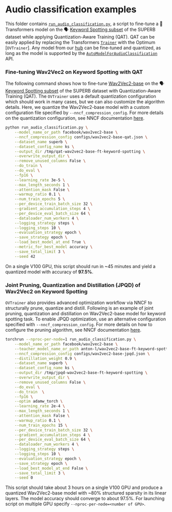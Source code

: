 <!---
Copyright 2021 The HuggingFace Team. All rights reserved.

Licensed under the Apache License, Version 2.0 (the "License");
you may not use this file except in compliance with the License.
You may obtain a copy of the License at

    http://www.apache.org/licenses/LICENSE-2.0

Unless required by applicable law or agreed to in writing, software
distributed under the License is distributed on an "AS IS" BASIS,
WITHOUT WARRANTIES OR CONDITIONS OF ANY KIND, either express or implied.
See the License for the specific language governing permissions and
limitations under the License.
-->

# Audio classification examples

This folder contains [`run_audio_classification.py`](https://github.com/huggingface/optimum/blob/main/examples/openvino/audio-classification/run_audio_classification.py), a script to fine-tune a 🤗 Transformers model on the 🗣️ [Keyword Spotting subset](https://huggingface.co/datasets/superb#ks) of the SUPERB dataset while applying Quantization-Aware Training (QAT). QAT can be easily applied by replacing the Transformers [`Trainer`](https://huggingface.co/docs/transformers/main/en/main_classes/trainer#trainer) with the Optimum [`OVTrainer`]. Any model from our [hub](https://huggingface.co/models) can be fine-tuned and quantized, as long as the model is supported by the [`AutoModelForAudioClassification`](https://huggingface.co/docs/transformers/main/en/model_doc/auto#transformers.AutoModelForAudioClassification) API.

### Fine-tuning Wav2Vec2 on Keyword Spotting with QAT

The following command shows how to fine-tune [Wav2Vec2-base](https://huggingface.co/facebook/wav2vec2-base) on the 🗣️ [Keyword Spotting subset](https://huggingface.co/datasets/superb#ks) of the SUPERB dataset with Quantization-Aware Training (QAT). The `OVTrainer` uses a default quantization configuration which should work in many cases, but we can also customize the algorithm details. Here, we quantize the Wav2Vec2-base model with a custom configuration file specified by `--nncf_compression_config`. For more details on the quantization configuration, see NNCF documentation [here](https://github.com/openvinotoolkit/nncf/blob/develop/docs/compression_algorithms/Quantization.md).

```bash
python run_audio_classification.py \
    --model_name_or_path facebook/wav2vec2-base \
    --nncf_compression_config configs/wav2vec2-base-qat.json \
    --dataset_name superb \
    --dataset_config_name ks \
    --output_dir /tmp/qat-wav2vec2-base-ft-keyword-spotting \
    --overwrite_output_dir \
    --remove_unused_columns False \
    --do_train \
    --do_eval \
    --fp16 \
    --learning_rate 3e-5 \
    --max_length_seconds 1 \
    --attention_mask False \
    --warmup_ratio 0.1 \
    --num_train_epochs 5 \
    --per_device_train_batch_size 32 \
    --gradient_accumulation_steps 4 \
    --per_device_eval_batch_size 64 \
    --dataloader_num_workers 4 \
    --logging_strategy steps \
    --logging_steps 10 \
    --evaluation_strategy epoch \
    --save_strategy epoch \
    --load_best_model_at_end True \
    --metric_for_best_model accuracy \
    --save_total_limit 3 \
    --seed 42
```

On a single V100 GPU, this script should run in ~45 minutes and yield a quantized model with accuracy of **97.5%**.

### Joint Pruning, Quantization and Distillation (JPQD) of Wav2Vec2 on Keyword Spotting

`OVTrainer` also provides advanced optimization workflow via NNCF to structurally prune, quantize and distill. Following is an example of joint pruning, quantization and distillation on Wav2Vec2-base model for keyword spotting task. To enable JPQD optimization, use an alternative configuration specified with `--nncf_compression_config`. For more details on how to configure the pruning algorithm, see NNCF documentation [here](https://github.com/openvinotoolkit/nncf/blob/develop/nncf/experimental/torch/sparsity/movement/MovementSparsity.md).

```bash
torchrun --nproc-per-node=1 run_audio_classification.py \
    --model_name_or_path facebook/wav2vec2-base \
    --teacher_model_name_or_path anton-l/wav2vec2-base-ft-keyword-spotting \
    --nncf_compression_config configs/wav2vec2-base-jpqd.json \
    --distillation_weight 0.9 \
    --dataset_name superb \
    --dataset_config_name ks \
    --output_dir /tmp/jpqd-wav2vec2-base-ft-keyword-spotting \
    --overwrite_output_dir \
    --remove_unused_columns False \
    --do_eval \
    --do_train  \
    --fp16 \
    --optim adamw_torch \
    --learning_rate 2e-4 \
    --max_length_seconds 1 \
    --attention_mask False \
    --warmup_ratio 0.1 \
    --num_train_epochs 15 \
    --per_device_train_batch_size 32 \
    --gradient_accumulation_steps 4 \
    --per_device_eval_batch_size 64 \
    --dataloader_num_workers 4 \
    --logging_strategy steps \
    --logging_steps 10 \
    --evaluation_strategy epoch \
    --save_strategy epoch \
    --load_best_model_at_end False \
    --save_total_limit 3 \
    --seed 0
```

This script should take about 3 hours on a single V100 GPU and produce a quantized Wav2Vec2-base model with ~80% structured sparsity in its linear layers. The model accuracy should converge to about 97.5%. For launching script on multiple GPU specify `--nproc-per-node=<number of GPU>`.

